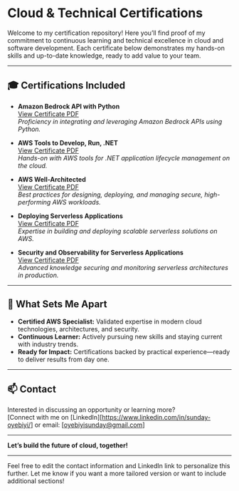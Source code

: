 # Cloud & Technical Certifications

Welcome to my certification repository! Here you’ll find proof of my commitment to continuous learning and technical excellence in cloud and software development. Each certificate below demonstrates my hands-on skills and up-to-date knowledge, ready to add value to your team.

---

## 🎓 Certifications Included

- **Amazon Bedrock API with Python**  
  [View Certificate PDF](./AMAZON%20BEDROCK%20API%20WITH%20PYTHON.pdf)  
  *Proficiency in integrating and leveraging Amazon Bedrock APIs using Python.*

- **AWS Tools to Develop, Run, .NET**  
  [View Certificate PDF](./AWS%20Tools%20to%20Develop%2C%20Run%2C%20.NET.pdf)  
  *Hands-on with AWS tools for .NET application lifecycle management on the cloud.*

- **AWS Well-Architected**  
  [View Certificate PDF](./AWS%20Well-Architected.pdf)  
  *Best practices for designing, deploying, and managing secure, high-performing AWS workloads.*

- **Deploying Serverless Applications**  
  [View Certificate PDF](./Deploying%20Serverless%20Applications.pdf)  
  *Expertise in building and deploying scalable serverless solutions on AWS.*

- **Security and Observability for Serverless Applications**  
  [View Certificate PDF](./Security%20and%20Observability%20for%20Serverless%20Applications.pdf)  
  *Advanced knowledge securing and monitoring serverless architectures in production.*

---

## 🚀 What Sets Me Apart

- **Certified AWS Specialist:** Validated expertise in modern cloud technologies, architectures, and security.
- **Continuous Learner:** Actively pursuing new skills and staying current with industry trends.
- **Ready for Impact:** Certifications backed by practical experience—ready to deliver results from day one.

---

## 📫 Contact

Interested in discussing an opportunity or learning more?  
[Connect with me on [LinkedIn][https://www.linkedin.com/in/sunday-oyebiyi/]
or email: [oyebiyisunday@gmail.com]

---

**Let’s build the future of cloud, together!**

---

Feel free to edit the contact information and LinkedIn link to personalize this further. Let me know if you want a more tailored version or want to include additional sections!
